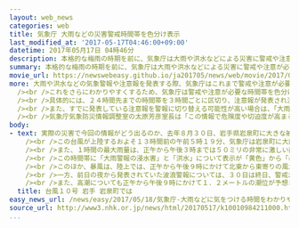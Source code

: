 ```yaml
---
layout: web_news
categories: web
title: 気象庁 大雨などの災害警戒時間帯を色分け表示
last_modified_at: '2017-05-17T04:46:00+09:00'
datetime: 2017年05月17日 04時46分
description: 本格的な梅雨の時期を前に、気象庁は大雨や洪水などによる災害に警戒や注意が必要な時間帯を色分けした表で示す新たな情報を、１７日午後からホームページで公開することになりました。
summary: 本格的な梅雨の時期を前に、気象庁は大雨や洪水などによる災害に警戒や注意が必要な時間帯を色分けした表で示す新たな情報を、１７日午後からホームページで公開することになりました。
movie_url: https://newswebeasy.github.io/ja201705/news/web/movie/2017/05/18/k10010984211000.mp4
more: 大雨や洪水などの気象警報や注意報を発表する際、気象庁はこれまで警戒や注意が必要な期間について、「昼すぎまで」や「今夜遅くにかけて」などと文章で伝えていました。<br
  /><br />これをさらにわかりやすくするため、気象庁は警戒や注意が必要な時間帯を色分けした表で示す新たな情報を１７日午後１時からホームページで公開することになりました。<br
  /><br />具体的には、２４時間先までの時間帯を３時間ごとに区切り、注意報が発表され注意が必要になる時間帯は「黄色」で、警報が発表され警戒が必要になる時間帯は「赤」で、特別警報が発表され最大級の警戒が必要になる時間帯は「紫」で示します。<br
  /><br />また、すでに発表している注意報を警報に切り替える可能性が高い場合は、「大雨」や「暴風」などの欄に赤で斜線をつけるほか、予想される「１時間の最大雨量」や「最大風速」と「風向き」、波の高さ、それに高潮の潮位の見通しについて３時間置きに示すことにしています。<br
  /><br />気象庁気象防災情報調整室の太原芳彦室長は「この情報で危険度や切迫度が高まる時間帯が一目でわかるようになる。梅雨の出水期はこれからが本番なので、早め早めの防災行動につなげてほしい」と話していました。
body:
- text: 実際の災害で今回の情報がどう出るのか、去年８月３０日、岩手県岩泉町に大きな被害をもたらした台風１０号を例に見てみます。<br /><br />気象庁などによりますと、台風１０号は、去年８月３０日の午後６時前、観測史上初めて東北地方の太平洋側に上陸し、これとほぼ同じころに岩手県岩泉町の小本川が氾濫して、川沿いにあった高齢者グループホームでお年寄り９人が死亡するなど、大きな被害が出ました。<br
    /><br />この台風が上陸するおよそ１３時間前の午前５時１９分、気象庁は岩泉町に大雨警報と暴風警報を発表しました。<br /><br />この時点で、今回の情報がどう出るのかを見てみますと、まず大雨警報のうちの土砂災害については、３０日午前６時から翌３１日の午前６時にかけて「赤」で表示され、警戒が必要になるとしています。<br
    /><br />また、１時間の最大雨量は、正午から午後３時までは５０ミリの非常に激しい雨が、午後３時から午後９時までは８０ミリの猛烈な雨が予想されています。<br
    /><br />この時間帯に「大雨警報の浸水害」と「洪水」について表示が「黄色」から「赤」に変わり警戒が必要になることを示しているほか、このうち洪水には「赤」の斜線がつけられ、この時間帯より前に注意報が警報に引き上げられる可能性が高いことを示しています。<br
    /><br />このほか、暴風は、陸上では、正午から午後９時にかけて北東から東寄りの風が非常に強まって２０メートルから２５メートルの最大風速が予想され、警戒が必要になる見通しとなっています。<br
    /><br />一方、前日の夜から発表されていた波浪警報については、３０日は終日、警戒が必要な「赤」の表示が続き、特に午後３時から翌３１日の午前０時にかけては波の高さが１０メートルの猛烈なしけになると予想されています。<br
    /><br />また、高潮についても正午から午後９時にかけて１．２メートルの潮位が予想され、高潮注意報が警報に引き上げられる可能性が高いことを示しています。
  title: 台風１０号 岩手 岩泉町では
easy_news_url: /news/easy/2017/05/18/気象庁-大雨などに気をつける時間をわかりやすく伝える/
source_url: http://www3.nhk.or.jp/news/html/20170517/k10010984211000.html
...
```


